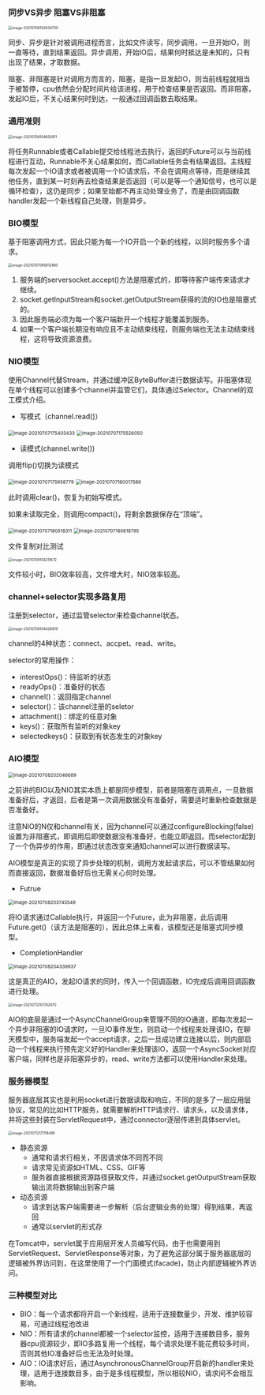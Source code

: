 ### 同步VS异步 阻塞VS非阻塞

<img src="https://imagebag.oss-cn-chengdu.aliyuncs.com/img/image-20210706102634700.png" alt="image-20210706102634700" style="zoom:50%;" />

同步、异步是针对被调用进程而言，比如文件读写，同步调用，一旦开始IO，则一直等待，直到结果返回。异步调用，开始IO后，结果何时抵达是未知的，只有出现了结果，才取数据。

阻塞、非阻塞是针对调用方而言的，阻塞，是指一旦发起IO，则当前线程就相当于被暂停，cpu依然会分配时间片给该进程，用于检查结果是否返回。而非阻塞，发起IO后，不关心结果何时到达，一般通过回调函数去取结果。

### 通用准则

<img src="https://imagebag.oss-cn-chengdu.aliyuncs.com/img/image-20210706104655911.png" alt="image-20210706104655911" style="zoom:50%;" />

将任务Runnable或者Callable提交给线程池去执行，返回的Future可以与当前线程进行互动，Runnable不关心结果如何，而Callable任务会有结果返回。主线程每次发起一个IO请求或者被调用一个IO请求后，不会在调用点等待，而是继续其他任务，直到某一时刻再去检查结果是否返回（可以是等一个通知信号，也可以是循环检查），这仍是同步；如果至始都不再主动处理业务了，而是由回调函数handler发起一个新线程自己处理，则是异步。

### BIO模型

基于阻塞调用方式，因此只能为每一个IO开启一个新的线程，以同时服务多个请求。

<img src="https://imagebag.oss-cn-chengdu.aliyuncs.com/img/image-20210707095812460.png" alt="image-20210707095812460" style="zoom:50%;" />

1. 服务端的serversocket.accept()方法是阻塞式的，即等待客户端传来请求才继续。
2. socket.getInputStream和socket.getOutputStream获得的流的IO也是阻塞式的。
3. 因此服务端必须为每一个客户端新开一个线程才能覆盖到服务。
4. 如果一个客户端长期没有响应且不主动结束线程，则服务端也无法主动结束线程，这将导致资源浪费。

### NIO模型

使用Channel代替Stream，并通过缓冲区ByteBuffer进行数据读写。非阻塞体现在单个线程可以创建多个channel并监管它们，具体通过Selector。Channel的双工模式介绍。

- 写模式（channel.read()）

<img src="https://imagebag.oss-cn-chengdu.aliyuncs.com/img/image-20210707175403433.png" alt="image-20210707175403433" style="zoom:67%;" />

<img src="https://imagebag.oss-cn-chengdu.aliyuncs.com/img/image-20210707175526050.png" alt="image-20210707175526050" style="zoom:67%;" />

- 读模式(channel.write())

调用flip()切换为读模式

<img src="https://imagebag.oss-cn-chengdu.aliyuncs.com/img/image-20210707175958779.png" alt="image-20210707175958779" style="zoom:67%;" />

<img src="https://imagebag.oss-cn-chengdu.aliyuncs.com/img/image-20210707180017586.png" alt="image-20210707180017586" style="zoom:67%;" />

此时调用clear()，恢复为初始写模式。

如果未读取完全，则调用compact()，将剩余数据保存在“顶端”。

<img src="https://imagebag.oss-cn-chengdu.aliyuncs.com/img/image-20210707180518311.png" alt="image-20210707180518311" style="zoom:67%;" />

<img src="https://imagebag.oss-cn-chengdu.aliyuncs.com/img/image-20210707180618795.png" alt="image-20210707180618795" style="zoom:67%;" />

文件复制对比测试

<img src="https://imagebag.oss-cn-chengdu.aliyuncs.com/img/image-20210708104211672.png" alt="image-20210708104211672" style="zoom: 50%;" />

文件较小时，BIO效率较高，文件增大时，NIO效率较高。

### channel+selector实现多路复用

注册到selector，通过监管selector来检查channel状态。

<img src="https://imagebag.oss-cn-chengdu.aliyuncs.com/img/image-20210708104426819.png" alt="image-20210708104426819" style="zoom:50%;" />

channel的4种状态：connect、accpet、read、write。

selector的常用操作：

- interestOps()：待监听的状态
- readyOps()：准备好的状态
- channel()：返回指定channel
- selector()：该channel注册的seletor
- attachment()：绑定的任意对象
- keys()：获取所有监听的对象key
- selectedkeys()：获取到有状态发生的对象key

### AIO模型

<img src="https://imagebag.oss-cn-chengdu.aliyuncs.com/img/image-20210708202046689.png" alt="image-20210708202046689" style="zoom: 67%;" />

之前讲的BIO以及NIO其实本质上都是同步模型，前者是阻塞在调用点，一旦数据准备好后，才返回，后者是第一次调用数据没有准备好，需要适时重新检查数据是否准备好。

注意NIO的N仅和channel有关，因为channel可以通过configureBlocking(false)设置为非阻塞式，即调用后即使数据没有准备好，也能立即返回。而selector起到了一个伪异步的作用，即通过状态改变来通知channel可以进行数据读写。

AIO模型是真正的实现了异步处理的机制，调用方发起请求后，可以不管结果如何而直接返回，数据准备好后也无需关心何时处理。

- Futrue

<img src="https://imagebag.oss-cn-chengdu.aliyuncs.com/img/image-20210708203745549.png" alt="image-20210708203745549" style="zoom:67%;" />

将IO请求通过Callable执行，并返回一个Future，此为非阻塞，此后调用Future.get()（该方法是阻塞的），因此总体上来看，该模型还是阻塞式同步模型。

- CompletionHandler

<img src="https://imagebag.oss-cn-chengdu.aliyuncs.com/img/image-20210708204339937.png" alt="image-20210708204339937" style="zoom:67%;" />

这是真正的AIO，发起IO请求的同时，传入一个回调函数，IO完成后调用回调函数进行处理。

<img src="https://imagebag.oss-cn-chengdu.aliyuncs.com/img/image-20210712101743154.png" alt="image-20210712101742870" style="zoom:50%;" />

AIO的底层是通过一个AsyncChannelGroup来管理不同的IO通道，即每次发起一个异步非阻塞的IO请求时，一旦IO事件发生，则启动一个线程来处理该IO，在聊天模型中，服务端发起一个accept请求，之后一旦成功建立连接以后，则内部启动一个线程来执行预先定义好的Handler来处理该IO，返回一个AsyncSocket对应客户端，同样也是非阻塞异步的，read、write方法都可以使用Handler来处理。

### 服务器模型

服务器底层其实也是利用socket进行数据读取和响应，不同的是多了一层应用层协议，常见的比如HTTP服务，就需要解析HTTP请求行、请求头，以及请求体，并将这些封装在ServletRequest中，通过connector逐层传递到具体servlet。

<img src="https://imagebag.oss-cn-chengdu.aliyuncs.com/img/image-20210712171118495.png" alt="image-20210712171118495" style="zoom:50%;" />

- 静态资源
  - 通常和请求行相关，不因请求体不同而不同
  - 请求常见资源如HTML、CSS、GIF等
  - 服务器直接根据资源路径获取文件，并通过socket.getOutputStream获取输出流将数据输出到客户端
- 动态资源
  - 请求到达客户端需要进一步解析（后台逻辑业务的处理）得到结果，再返回
  - 通常以servlet的形式存

在Tomcat中，servlet属于应用层开发人员编写代码，由于也需要用到ServletRequest、ServletResponse等对象，为了避免这部分属于服务器底层的逻辑被外界访问到，在这里使用了一个门面模式(facade)，防止内部逻辑被外界访问。

### 三种模型对比

- BIO：每一个请求都将开启一个新线程，适用于连接数量少，开发、维护较容易，可通过线程池改进
- NIO：所有请求的channel都被一个selector监控，适用于连接数目多，服务器cpu资源较少，即IO多路复用一个线程，每个请求处理不能花费较多时间，否则其他IO准备好后也无法及时处理。
- AIO：IO请求好后，通过AsynchronousChannelGroup开启新的handler来处理，适用于连接数目多，由于是多线程模型，所以相较NIO，请求间不会相互影响。


